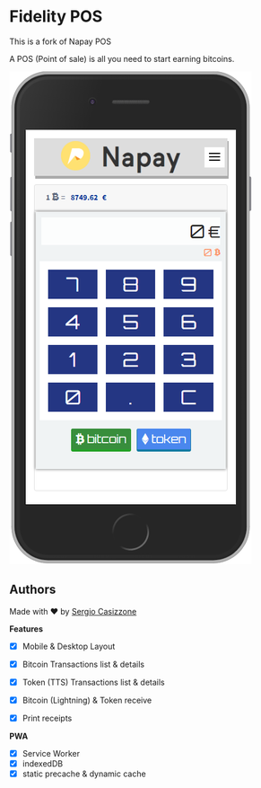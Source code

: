 # Fidelity POS
This is a fork of Napay POS

A POS (Point of sale) is all you need to start earning bitcoins.

[![Screenshot of NaPay PWA app](css/images/screenshot.png)](https://napay.napoliblockchain.it)



## Authors
Made with ❤️ by [Sergio Casizzone](https://sergiocasizzone.altervista.org)


**Features**
- [x] Mobile & Desktop Layout
- [x] Bitcoin Transactions list & details
- [x] Token (TTS) Transactions list & details
- [x] Bitcoin (Lightning) & Token receive
- [x] Print receipts


**PWA**
- [x] Service Worker
- [x] indexedDB
- [x] static precache & dynamic cache
